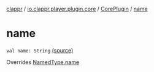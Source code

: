 [clappr](../../index.md) / [io.clappr.player.plugin.core](../index.md) / [CorePlugin](index.md) / [name](.)

# name

`val name: String` [(source)](https://github.com/clappr/clappr-android/tree/dev/clappr/src/main/kotlin/io/clappr/player/plugin/Core/CorePlugin.kt#L9)

Overrides [NamedType.name](../../io.clappr.player.base/-named-type/name.md)

